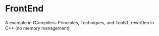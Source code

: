 FrontEnd
========

A example in 《Compilers: Principles, Techniques, and Tools》, rewritten in C++ (no memory management)
